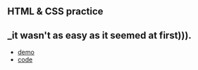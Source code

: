 ## HTML & CSS practice

## \_it wasn't as easy as it seemed at first))).

- [demo](https://skirnevskyialeksandr.github.io/Hooli-style-Popup/)
- [code](https://github.com/SkirnevskyiAleksandr/Hooli-style-Popup)
